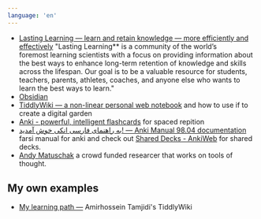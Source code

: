 ```yaml
---
language: 'en'
---
```


- [Lasting Learning — learn and retain knowledge — more efficiently and effectively](http://www.lastinglearning.com/)  "Lasting Learning** is a community of the world’s foremost learning scientists with a focus on providing information about the best ways to enhance long-term retention of knowledge and skills across the lifespan. Our goal is to be a valuable resource for students, teachers, parents, athletes, coaches, and anyone else who wants to learn the best ways to learn."
- [Obsidian](https://obsidian.md/)
- [TiddlyWiki — a non-linear personal web notebook](https://tiddlywiki.com/) and how to use if to create a digital garden
- [Anki - powerful, intelligent flashcards](https://apps.ankiweb.net/) for spaced repition
- [به راهنمای فارسی انکی خوش آمدید! — Anki Manual 98.04 documentation](https://ankidroid.net/book/anki-desktop/) farsi manual for anki and check out [Shared Decks - AnkiWeb](https://ankiweb.net/shared/decks/) for shared decks.
- [Andy Matuschak](https://andymatuschak.org/) a crowd funded researcer that works on tools of thought.

## My own examples
- [My learning path —](https://ahtamjidi.github.io/learn/#Amirhossein%20Tamjidi:%5B%5BAmirhossein%20Tamjidi%5D%5D) Amirhossein Tamjidi's TiddlyWiki 